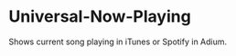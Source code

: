 Universal-Now-Playing
=====================

Shows current song playing in iTunes or Spotify in Adium.